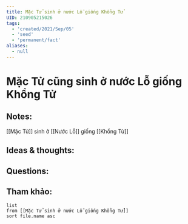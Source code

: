 ```yaml
---
title: Mặc Tử sinh ở nước Lỗ giống Khổng Tử
UID: 210905215026
tags:
  - 'created/2021/Sep/05'
  - 'seed'
  - 'permanent/fact'
aliases:
  - null
---
```

# Mặc Tử cũng sinh ở nước Lỗ giống Khổng Tử

## Notes:
[[Mặc Tử]] sinh ở [[Nước Lỗ]] giống [[Khổng Tử]]

## Ideas & thoughts:

## Questions:


## Tham khảo:
```dataview
list
from [[Mặc Tử sinh ở nước Lỗ giống Khổng Tử]]
sort file.name asc
```